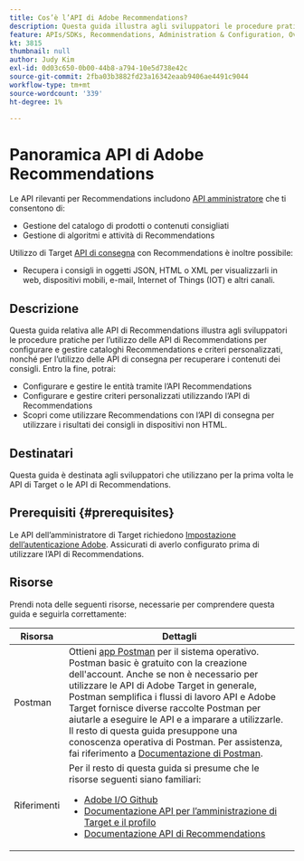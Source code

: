 ```yaml
---
title: Cos’è l’API di Adobe Recommendations?
description: Questa guida illustra agli sviluppatori le procedure pratiche per l’utilizzo delle API Recommendations di Adobe Target per configurare e gestire cataloghi Recommendations e criteri personalizzati, nonché per l’utilizzo dell’API di consegna per recuperare i contenuti dei consigli.
feature: APIs/SDKs, Recommendations, Administration & Configuration, Overview
kt: 3815
thumbnail: null
author: Judy Kim
exl-id: 0d03c650-0b00-44b8-a794-10e5d738e42c
source-git-commit: 2fba03b3882fd23a16342eaab9406ae4491c9044
workflow-type: tm+mt
source-wordcount: '339'
ht-degree: 1%

---
```


# Panoramica API di Adobe Recommendations

Le API rilevanti per Recommendations includono [API amministratore](../../before-administer/target-api-overview.md) che ti consentono di:

* Gestione del catalogo di prodotti o contenuti consigliati
* Gestione di algoritmi e attività di Recommendations

Utilizzo di Target [API di consegna](../../implement/delivery-api/overview.md) con Recommendations è inoltre possibile:

* Recupera i consigli in oggetti JSON, HTML o XML per visualizzarli in web, dispositivi mobili, e-mail, Internet of Things (IOT) e altri canali.

## Descrizione

Questa guida relativa alle API di Recommendations illustra agli sviluppatori le procedure pratiche per l’utilizzo delle API di Recommendations per configurare e gestire cataloghi Recommendations e criteri personalizzati, nonché per l’utilizzo delle API di consegna per recuperare i contenuti dei consigli. Entro la fine, potrai:

* Configurare e gestire le entità tramite l’API Recommendations
* Configurare e gestire criteri personalizzati utilizzando l’API di Recommendations
* Scopri come utilizzare Recommendations con l’API di consegna per utilizzare i risultati dei consigli in dispositivi non HTML.

## Destinatari

Questa guida è destinata agli sviluppatori che utilizzano per la prima volta le API di Target o le API di Recommendations.

## Prerequisiti {#prerequisites}

Le API dell’amministratore di Target richiedono [Impostazione dell’autenticazione Adobe](../configure-authentication.md). Assicurati di averlo configurato prima di utilizzare l’API di Recommendations.

## Risorse

Prendi nota delle seguenti risorse, necessarie per comprendere questa guida e seguirla correttamente:

| Risorsa | Dettagli |
| --- | --- |
| Postman | Ottieni [app Postman](https://www.postman.com/downloads/) per il sistema operativo. Postman basic è gratuito con la creazione dell&#39;account. Anche se non è necessario per utilizzare le API di Adobe Target in generale, Postman semplifica i flussi di lavoro API e Adobe Target fornisce diverse raccolte Postman per aiutarle a eseguire le API e a imparare a utilizzarle. Il resto di questa guida presuppone una conoscenza operativa di Postman. Per assistenza, fai riferimento a [Documentazione di Postman](https://learning.getpostman.com/). |
| Riferimenti | Per il resto di questa guida si presume che le risorse seguenti siano familiari:<UL><li>[Adobe I/O Github](https://github.com/adobeio)</li><li>[Documentazione API per l’amministrazione di Target e il profilo](../../administer/admin-api/admin-api-overview-new.md)</li><li>[Documentazione API di Recommendations](https://developer.adobe.com/target/administer/recommendations-api/)</li></UL> |
